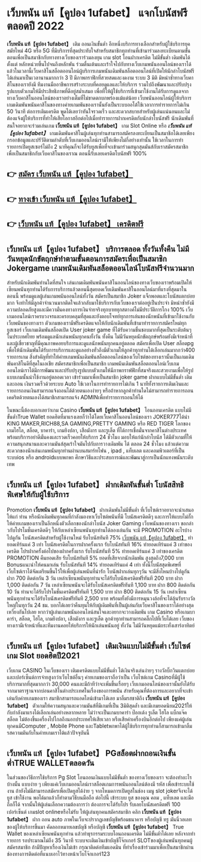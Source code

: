 # เว็บพนัน แท้【คูปอง 1ufabet】  แจกโบนัสฟรีตลอดปี 2022

**เว็บพนัน แท้【คูปอง 1ufabet】** เติม ถอนเงินขั้นต่ำ  อีกหนึ่งบริการทางเลือกสำหรับผู้ใช้บริการยุคสมัยใหม่ 4G หรือ 5G ที่มีบริการที่สุดประทับใจสำหรับสมาชิกทุกท่านที่เข้ามาร่วมลงทะเบียนตามขั้นตอนเพื่อเป็นสมาชิกกับทางทางเว็บของเราร่วมลงทุน เกม slot  โอนฝากเครดิต ไม่มีขั้นต่ำ เดิมพันได้ตั้งแต่ หลักหน่วยขึ้นไปจนถึงหลักพัน ร่วมตื่นเต้นและเร้าใจไปกับทางเว็บเกมพนันออนไลน์ของเราได้แล้วในเวลานี้เว็บคาสิโนสล็อตออนไลน์ผู้บริการเกมพนันเดิมพันสล็อตออนไลน์ที่เปิดให้นักล่าโบนัสฟรีได้เล่นมาเป็นเวลานานมากกว่า 3 ปี มีภาพกราฟิกที่สวยสดและงดงาม ระบบ 3 มิติ
มิหนำซ้ำทางเว็บคาสิโนของเรายังมี ทีมงานมืออาชีพการสร้างระบบที่คอยดูแลและให้บริการ  รวมไปถึงพัฒนาและปรับปรุงรูปแบบตัวเกมให้มีประสิทธิภาพที่ดีอยู่สม่ำเสมอ เพื่อที่ให้ผู้ใช้บริการที่เข้ามาใช้งานได้รับการดูแลจากทางเว็บคาสิโนออนไลน์ของเราอย่างเต็มที่ไม่ขาดตกบกพร่องแม้แต่น้อย เว็บพนันออนไลน์ผู้ให้บริการเกมเดิมพันพนันคาสิโนของทางค่ายเกมพันของเรานั้นยังเป็นระบบออโต้ใช้เวลาการทำรายการไม่เกิน 50 วินาที ต่อการเติมเครดิต พูดได้เลยว่าทันใจรวดเร็ว และสะดวกสบายสำหรับผู้เล่นแน่นอนและไม่ต้องแจ้งผู้ให้บริการที่ทำให้เสียโอกาสอีกต่อไปเมื่อทำรายการฝากเครดิตกับนักล่าโบนัสฟรี
นักเดิมพันที่สนใจอยากจะร่วมเล่นเกม **เว็บพนัน แท้【คูปอง 1ufabet】** เกม Slot Online หรือ ***เว็บพนัน แท้【คูปอง 1ufabet】*** เกมเดิมพันคาสิโนผู้เล่นทุกท่านสามารถสมัครลงทะเบียนเป็นสมาชิกได้เลยเพียงกรอกข้อมูลและปรัวัติตามลำดับที่เว็บเกมออนไลน์เรามีให้เพียงไม่กี่อย่างเท่านั้น ใช้เวลาในการทำรายการเปิดยูสเซอร์ไม่ถึง 2 นาทีคุณก็จะได้รับยูสเพื่อที่จะเข้ามาร่วมสนุกสุดมันส์กับเราสมัครสมาชิกเพื่อเป็นสมาชิกกับเว็บคาสิโนของเราณ ตอนนี้รับเลยเครดิตโบนัสฟรี 100%

## 👉 [สมัคร เว็บพนัน แท้【คูปอง 1ufabet】](https://archa888.com/)
## 👉 [ทางเข้า เว็บพนัน แท้【คูปอง 1ufabet】](https://archa888.com/)
## 👉 [เว็บพนัน แท้【คูปอง 1ufabet】 เครดิตฟรี](https://archa888.com/)

## เว็บพนัน แท้【คูปอง 1ufabet】 บริการตลอด ทั้งวันทั้งคืน ไม่มีวันหยุดนักขัตฤกษ์ทำตามขั้นตอนการสมัครเพื่อเป็นสมาชิก Jokergame เกมพนันเดิมพันสล็อตออนไลน์โบนัสฟรีจำนวนมาก

สำหรับนักเดิมพันท่านใดที่สนใจ เล่นเกมเดิมพันพนันคาสิโนออนไลน์ของทางเว็บของเราพร้อมเปิดให้เซียนพนันทุกท่านได้รับการบริการแล้วตอนนี้สุดยอดเว็บเดิมพันคาสิโนออนไลน์มาที่แรงที่สุดมาในตอนนี้ พร้อมดูแลผู้เล่นเกมพนันออนไลน์ทั้งวัน สมัครเป็นสมาชิก Joker แจ็กพอตและโบนัสแตกบ่อยมาก จึงทำให้มีลูกค้าจำนวนมากติดใจแล้วกลับมาใช้บริการกับเว็บของเราต่ออยู่เป็นประจำ มิหนำซ้ำยังมีความปลอดภัยสูงและมีความั่นคงทางการเงินจ่ายจริงทุกบาททุกสตางค์ไม่มีประวัติการโกง 100% เว็บเกมออนไลน์เราครบวงจรและครอบคลุมที่สุดและยังตอบโจทย์ทุกการเล่นของนักพนันที่เข้ามาใช้งานกับเว็บพนันของทางเรา
ตัวเกมของเรามีฟรีเครดิตแจกให้กับนักเดิมพันที่เข้ามาทำรายการสมัครใหม่ทุกยูสเซอร์ เว็บเกมเดิมพันสล็อตเปิด User joker game ที่ได้รับความชื่นชอบมากที่สุดเป็นระดับต้นๆในประเทศไทย พร้อมดูแลนักเล่นพนันทุกคนทั้งวัน ทั้งคืน ไม่มีวันหยุดนักขัตฤกษ์พร้อมยังมีเจ้าหน้าที่และผู้เชี่ยวชาญที่มีคุณภาพคอยบริการและดูแลนักพนันทุกคนอยู่ตลอด สมัครเพื่อเปิด User สล็อตpg เพื่อให้นักเดิมพันได้รับการบริการและดูแลอย่างทั่วถึงมีตัวเกมให้ลูกค้าทุกท่านได้เลือกเล่นมากกว่า400 รายการเกม
สิ่งสำคัญที่ทำให้ค่ายเกมพนันเดิมพันสล็อตออนไลน์ของเว็บไซต์ของทางเรานั้นเป็นเกมเดิมพันคาสิโนดีที่สุดในเอเชีย สมัครสมาชิกเพื่อเป็นสมาชิก  เกมพนันเดิมพันสล็อตออนไลน์เว็บเกมออนไลน์เราได้มีการพัฒนาและปรับปรุงรูปแบบตัวเกมให้มีภาพกราฟฟิกที่สมจริงและสวยงามเพื่อให้รูปแบบเกมนั้นน่าใช้งานอยู่ตลอดเวลา เข้าร่วมมาเพื่อเป็นสมาชิก joker game ฝากแบบไม่มีขั้นต่ำ เติมและถอน เงินรวดเร็วด้วยระบบ Auto ใช้เวลาในการทำรายการไม่เกิน 1 นาทีทั้งรายการเติมเงินและรายการถอนเงินสามารถแจ้งถอนได้ด้วยตนเองง่ายๆ หรือถ้าหากลูกค้าท่านใดไม่สามารถทำรายการถอนเคดริตด้วยตนเองได้สมาชิกสามารถแจ้ง ADMINเพื่อทำรายการถอนให้ได้

ในขณะนี้ต้องบอกเลยว่าเกม Casino **เว็บพนัน แท้【คูปอง 1ufabet】** โอนถอนเครดิต แบบไม่มีขั้นต่ำTrue Wallet ยอดฮิตที่มาแรงเลยก็ว่าได้โดยเว็บคาสิโนออนไลน์ของเรา JOKER777ได้นำ  KING MAKER,RICH88,SA GAMING,PRETTY GAMING หรือ RED TIGER โลกของเกมไฮโล, สล็อต, บาคาร่า, เกมยิงปลา, เสือมังกร และรูเล็ต ที่ได้การเชื่อมั่นจากคาสิโนต่างประเทศ พร้อมบริการอย่าดีมั่นคงและรวดเร็วคอยให้บริการ 24 ชั่วโมง มอบให้แก่นักล่าโบนัส ได้มีตัวเกมที่ให้ความสนุกสนานและความมันส์สุดเร้าใจมันไปกับการวางเดิมพัน ได้ ตลอด 24 ชั่วโมง แล้วแต่ความสะดวกของนักเล่นเกมพนันทุกท่านผ่านบนสมาร์ทโฟน , ipad , แท็บเลต และคอมพิวเตอร์ที่เป็นระบบios หรือ androidแบบพกพา ศึกษาวิธีและประสบการณ์และพัฒนาสู่การเป็นนักแทงพนันระดับเทพ

## เว็บพนัน แท้【คูปอง 1ufabet】 ฝากเดิมพันขั้นต่ำ โบนัสสิทธิพิเศษให้กับผู้ใช้บริการ

 Promotion  **เว็บพนัน แท้【คูปอง 1ufabet】** ฝากเดิมพันไม่มีขั้นต่ำ ที่เว็บไซต์เราอยากจะนำเสนอให้แก่  ท่าน หรือนักเดิมพันทุกคนที่กำลังมองหาเว็บไซต์พนันที่มี โบนัสเครดิตดีๆ และการให้แบบไม่กั๊ก ให้ค่ายเกมของเราเป็นอีกหนึ่งตัวเลือกของนักล่าโบนัส Joker Gaming เว็บพนันของทางเรา ขอกล่าวกับโปรโมชั่นเครดิตดีๆ ให้กับเหล่าเซียนพนันทุกท่านได้ลองเล่นกัน จะมี PROMOTION อะไรบ้างไปดูกัน
โบนัสเครดิตสำหรับผู้ใช้งานใหม่ รับโบนัสทันที 75% [เว็บพนัน แท้【คูปอง 1ufabet】](https://archa888.com/) ทำยอดเทิร์นแค่ 3 เท่า
โบนัสเครดิตในการฝากครั้งแรก รับโบนัสทันที 16% ทำยอดเทิร์นแค่ 3 เท่าของเครดิต
โปรฝากครั้งต่อไปของฝากครั้งแรก รับโบนัสทันที 5% ทำยอดเทิร์นแค่ 3 เท่าของเครดิต
 PROMOTION คืนยอดเสีย รับโบนัสทันที 5% ยอดที่เสียจากนักเดิมพัน สูงสุดถึง7,000 บาท
Bonusแนะนำให้คนมาเล่น รับโบนัสทันที 14% ทำยอดเทิร์นแค่ 4 เท่า
ทั้งนี้โบนัสสุดพิเศษที่เว็บไซต์เราได้จัดเตรียมขึ้นไว้ให้เพื่อผู้เล่นพนันที่น่ารัก โบนัสฝากเล่นทุกๆวัน จะมีสิ่งไหนบ้างไปดูกัน
ฝาก 700 ติดต่อกัน 3 วัน เหล่าเซียนพนันทุกท่านจะได้รับโบนัสเครดิตฟรีทันที 200 บาท
ฝาก 1,000 ติดต่อกัน 7 วัน เหล่าเซียนพนันจะได้รับโบนัสเครดิตฟรีทันที 1,100 บาท
ฝาก 800 ติดต่อกัน 10 วัน ท่านจะได้รับโปรโมชั่นเครดิตฟรีทันที 1,500 บาท
ฝาก 800 ติดต่อกัน 15 วัน เหล่าเซียนพนันทุกท่านจะได้รับโบนัสเครดิตฟรีทันที 2,500 บาท
พร้อมทั้งยังมีการหมุนวงล้อที่จะได้ลุ้นรับรางวัลใหญ่ในทุกวัน 24 ชม. บอกได้เลยว่าคืนทุนให้กับผู้เดิมพันที่เป็นผู้เล่นกับเว็บคาสิโนของเราได้อย่างสุดเหวี่ยงกันไปเลย หากว่าผู้เล่นเกมพนันออนไลน์สนใจและอยากจะวางเดิมพัน เกม Casino หรือเกมบาคาร่า, สล็อต, ไฮโล, เกมยิงปลา, เสือมังกร และรูเล็ต ลูกค้าทุกท่านสามารถคลิ๊กไปที่เว็บได้เลย เว็บของทางเรามีเจ้าหน้าที่และทีมงานคอยให้บริการให้นักเล่นพนันอยู่ ทั้งวัน ไม่มีวันหยุดแม้กระทั่งเสาร์อาทิตย์

## เว็บพนัน แท้【คูปอง 1ufabet】 เติมเงินแบบไม่มีขั้นต่ำ  เว็บไซต์เกม Slot ยอดฮิตปี2021

เว็บเกม CASINO ในเว็บของเรา เติมเครดิตแบบไม่มีขั้นต่ำ ได้เงินจริงเล่นง่ายๆ รางวัลบิ๊กวินแตกบ่อยและเปอร์เซ็นต์การจ่ายสูงกว่าเว็บไซต์อื่นๆ ค่ายเกมของเราถือว่าเป็น เว็บไซต์เกม Casinoที่มีผู้ใช้บริการมากที่สุดมากกว่า 30,000 คนและมีถ้าทีว่าจะเพิ่มขึ้นเรื่อยๆ เว็บเกมออนไลน์ของเรานั้นยังได้รับจากมาตราฐานจากบ่อนคาสิโนต่างประเทศในเรื่องของการพนัน สำหรับคุณที่ต้องการและอยากที่จะเข้าเล่นกับค่ายเกมของเรา สมาชิกสามารถแอดไลน์เข้ามาได้เลย
	มาลิ้มรสชาติถึง **เว็บพนัน แท้【คูปอง 1ufabet】** ตัวเกมให้ความสนุกและความมันส์ที่มีเกมที่เป็น 3มิติสุดล้ำ และมีเกมยอดนิยม2021ให้กับกำลังมาแรงได้เลือกเล่นอย่างหลากหลาย  ไม่ว่าจะเป็นเกมบาคาร่า ป๊อกเด้ง รูเล็ต ไฮโล แบ็กแจ๊ค สล็อต ไม่ต้องขึ้นเครื่องไปไกลถึงนอกประเทศให้เสียเวลา หรือเสียค่าเครื่องบินอีกต่อไป เพียงแค่ผู้เล่นทุกคนมีComputer , Mobile Phone และTabletพกพาได้ผู้ใช้บริการทุกท่านก็สามารถเข้ามาลิ้มรสความมันกับในค่ายเกมเราได้แล้วปัจจุบันนี้

## เว็บพนัน แท้【คูปอง 1ufabet】 PGสล็อตฝากถอนเงินขั้นต่ำTRUE WALLETตลอดวัน

ในส่วนของวิธีการใช้บริการ Pg Slot โอนถอนเงินแบบไม่มีขั้นต่ำ ของทางเว็บของเรา จะต้องทำอะไรบ้างนั้น แบบง่าย ๆ เพียงแค่เว็บเกมออนไลน์เราสล็อตเกมการพนันออนไลน์ต้องมี รหัส เพื่อเข้าระบบใช้งาน ถ้ายังไม่มีสามารถสมัครเพื่อเปิดยูสได้ง่าย ๆ จากโหมดการเปิดยูสในช่อง เมนู slot jokerจึงจะได้ ยูส เข้าใช้งาน พอได้มาแล้วก็ทำตามวิธีบนมือถือ ต่อไปนี้
เข้าระบบ ยูส  ของคุณ คอม , แท็บเลต และมือถือก็ได้
จากนั้นให้ผู้เล่นเลือกความต้องการว่า ต้องการจะได้รับโปร รับเลยโบนัสเครดิตฟรี 100 เปอร์เซ็นต์ เกมslot onlineหรือไม่รับ
ให้ผู้เล่นทุกคนสมัครสมาชิก คลิก **เว็บพนัน แท้【คูปอง 1ufabet】** ฝาก ถอน auto ภาพในเว็บจะปรากฏเลขบัญชีพร้อมธนาคาร หรือบัญชี ทรู มันนี่วอเลท ของผู้ให้บริการขึ้นมา
คัดลอกหมายเลขบัญชี หรือบัญชี **เว็บพนัน แท้【คูปอง 1ufabet】** True Wallet ของเหล่าเซียนพนันทุกท่าน แล้วทำธุรกรรมระบบโอนถอนเครดิต ไม่มีขั้นต่ำได้เลย
หลังจากทำรายการ รอประมาณไม่ถึง 35 วินาที ระบบจะเติมเงินเข้าบัญชีโจ๊กเกอร์ SLOTของผู้เล่นพนันทุกคนผู้สมัครสมาชิก
ถ้ามีปัญหาเรื่องเงินไม่เข้า กรุณาติดต่อทีมแอดมิน ที่ทำเรื่องเข้าร่วมมาเพื่อเป็นสมาชิกผ่านช่องทางการติดต่อที่แนบเอาไว้ทางหน้าเว็บโจ๊กเกอร์123


